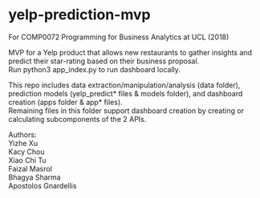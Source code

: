 # yelp-prediction-mvp  
For COMP0072 Programming for Business Analytics at UCL (2018) 

MVP for a Yelp product that allows new restaurants to gather insights and predict their star-rating based on their business proposal.  
Run python3 app_index.py to run dashboard locally.   
  
This repo includes data extraction/manipulation/analysis (data folder), prediction models (yelp_predict* files & models folder), and dashboard creation (apps folder & app* files).  
Remaining files in this folder support dashboard creation by creating or calculating subcomponents of the 2 APIs. 


Authors:  
Yizhe Xu  
Kacy Chou  
Xiao Chi Tu  
Faizal Masrol  
Bhagya Sharma  
Apostolos Gnardellis  
